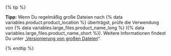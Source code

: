 {% tip %}

**Tipp:** Wenn Du regelmäßig große Dateien nach {% data variables.product.product_location %} überträgst, prüfe die Verwendung von {% data variables.large_files.product_name_long %} ({% data variables.large_files.product_name_short %}). Weitere Informationen findest Du unter „[Versionierung von großen Dateien](/articles/versioning-large-files)“.

{% endtip %}
